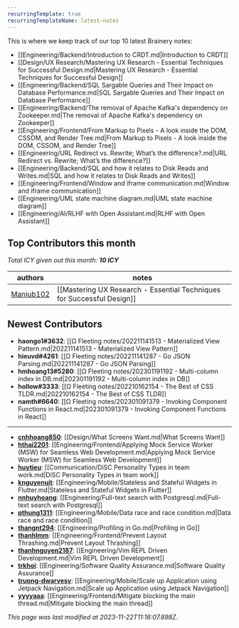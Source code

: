 ```yaml
---
recurringTemplate: true
recurringTemplateName: latest-notes
---
```


This is where we keep track of our top 10 latest Brainery notes:

- [[Engineering/Backend/Introduction to CRDT.md|Introduction to CRDT]]
- [[Design/UX Research/Mastering UX Research - Essential Techniques for Successful Design.md|Mastering UX Research - Essential Techniques for Successful Design]]
- [[Engineering/Backend/SQL Sargable Queries and Their Impact on Database Performance.md|SQL Sargable Queries and Their Impact on Database Performance]]
- [[Engineering/Backend/The removal of Apache Kafka's dependency on Zookeeper.md|The removal of Apache Kafka's dependency on Zookeeper]]
- [[Engineering/Frontend/From Markup to Pixels - A look inside the DOM, CSSOM, and Render Tree.md|From Markup to Pixels - A look inside the DOM, CSSOM, and Render Tree]]
- [[Engineering/URL Redirect vs. Rewrite; What’s the difference?.md|URL Redirect vs. Rewrite; What’s the difference?]]
- [[Engineering/Backend/SQL and how it relates to Disk Reads and Writes.md|SQL and how it relates to Disk Reads and Writes]]
- [[Engineering/Frontend/Window and iframe communication.md|Window and iframe communication]]
- [[Engineering/UML state machine diagram.md|UML state machine diagram]]
- [[Engineering/AI/RLHF with Open Assistant.md|RLHF with Open Assistant]]


## Top Contributors this month

*Total ICY given out this month: **10 ICY***

| authors | notes |
| ------- | ----- |
| [Maniub102](https://github.com/Maniub102) |  [[Mastering UX Research - Essential Techniques for Successful Design]]<br>|



## Newest Contributors

- **haongo1#3632**: [[Ω Fleeting notes/202211141513 - Materialized View Pattern.md|202211141513 - Materialized View Pattern]]
- **hieuvd#4261**: [[Ω Fleeting notes/202211141287 - Go JSON Parsing.md|202211141287 - Go JSON Parsing]]
- **hmhoang13#5280**: [[Ω Fleeting notes/202301191192 - Multi-column index in DB.md|202301191192 - Multi-column index in DB]]
- **hollow#3333**: [[Ω Fleeting notes/202210162154 - The Best of CSS TLDR.md|202210162154 - The Best of CSS TLDR]]
- **namth#6640**: [[Ω Fleeting notes/202301091379 - Invoking Component Functions in React.md|202301091379 - Invoking Component Functions in React]]

---
- **[cnhhoang850](https://github.com/cnhhoang850)**: [[Design/What Screens Want.md|What Screens Want]]
- **[hthai2201](https://github.com/hthai2201)**: [[Engineering/Frontend/Applying Mock Service Worker (MSW) for Seamless Web Development.md|Applying Mock Service Worker (MSW) for Seamless Web Development]]
- **[huytieu](https://github.com/huytieu)**: [[Communication/DiSC Personality Types in team work.md|DiSC Personality Types in team work]]
- **[knguyenuit](https://github.com/knguyenuit)**: [[Engineering/Mobile/Stateless and Stateful Widgets in Flutter.md|Stateless and Stateful Widgets in Flutter]]
- **[nnhuyhoang](https://github.com/nnhuyhoang)**: [[Engineering/Full-text search with Postgresql.md|Full-text search with Postgresql]]
- **[pthung1311](https://github.com/pthung1311)**: [[Engineering/Mobile/Data race and race condition.md|Data race and race condition]]
- **[thangnt294](https://github.com/thangnt294)**: [[Engineering/Profiling in Go.md|Profiling in Go]]
- **[thanhlmm](https://github.com/thanhlmm)**: [[Engineering/Frontend/Prevent Layout Thrashing.md|Prevent Layout Thrashing]]
- **[thanhnguyen2187](https://github.com/thanhnguyen2187)**: [[Engineering/Vim REPL Driven Development.md|Vim REPL Driven Development]]
- **[trkhoi](https://github.com/trkhoi)**: [[Engineering/Software Quality Assurance.md|Software Quality Assurance]]
- **[truong-dwarvesv](https://github.com/truong-dwarvesv)**: [[Engineering/Mobile/Scale up Application using Jetpack Navigation.md|Scale up Application using Jetpack Navigation]]
- **[yyyyaaa](https://github.com/yyyyaaa)**: [[Engineering/Frontend/Mitigate blocking the main thread.md|Mitigate blocking the main thread]]


*This page was last modified at 2023-11-22T11:16:07.898Z*.